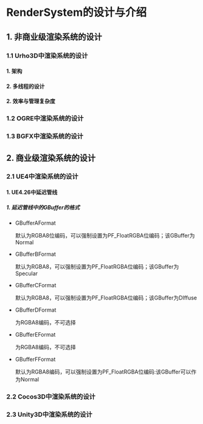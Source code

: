 # RenderSystem的设计与介绍



## 1. 非商业级渲染系统的设计

### 1.1 Urho3D中渲染系统的设计

#### 1.  架构

#### 2. 多线程的设计

#### 2.  效率与管理复杂度

### 1.2 OGRE中渲染系统的设计

### 1.3 BGFX中渲染系统的设计

## 2. 商业级渲染系统的设计

### 2.1 UE4中渲染系统的设计

#### 1. UE4.26中延迟管线

##### 1. 延迟管线中的GBuffer的格式

- GBufferAFormat

  默认为RGBA8位编码，可以强制设置为PF_FloatRGBA位编码；该GBuffer为Normal
  
- GBufferBFormat

  默认为RGBA8，可以强制设置为PF_FloatRGBA位编码；该GBuffer为Specular

- GBufferCFormat

  默认为RGBA8，可以强制设置为PF_FloatRGBA位编码；该GBuffer为DIffuse

- GBufferDFormat

  为RGBA8编码，不可选择

- GBufferEFormat

  为RGBA8编码，不可选择

- GBufferFFormat

  默认为RGBA8编码，可以强制设置为PF_FloatRGBA位编码:该GBuffer可以作为Normal

### 2.2 Cocos3D中渲染系统的设计

### 2.3 Unity3D中渲染系统的设计

